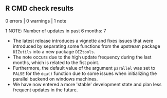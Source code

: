 ## R CMD check results

0 errors | 0 warnings | 1 note

1 NOTE: Number of updates in past 6 months: 7

- The latest release introduces a vignette and fixes issues that were introduced by separating some functions from the upstream package `DIZutils` into a new package `DIZtools`.
- The note occurs due to the high update frequency during the last months, which is related to the fist point.
- Furthermore, the default value of the argument `parallel` was set to `FALSE` for the `dqa()` function due to some issues when initializing the parallel backend on windows machines.
- We have now entered a more 'stable' development state and plan less frequent updates in the future.
